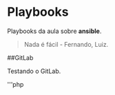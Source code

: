 # Playbooks

Playbooks da aula sobre **ansible**.

> Nada é fácil - Fernando, Luiz.


##GitLab

Testando o GitLab.

'''php
<?php phpinfo();
'''
